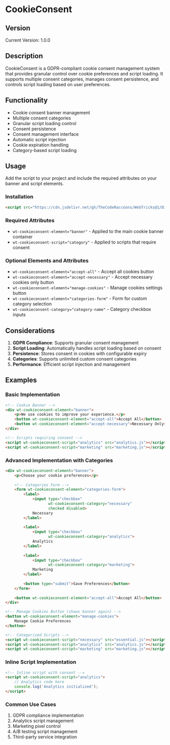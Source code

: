 # CookieConsent

## Version
Current Version: 1.0.0

## Description
CookieConsent is a GDPR-compliant cookie consent management system that provides granular control over cookie preferences and script loading. It supports multiple consent categories, manages consent persistence, and controls script loading based on user preferences.

## Functionality
- Cookie consent banner management
- Multiple consent categories
- Granular script loading control
- Consent persistence
- Consent management interface
- Automatic script injection
- Cookie expiration handling
- Category-based script loading

## Usage
Add the script to your project and include the required attributes on your banner and script elements.

### Installation
```html
<script src="https://cdn.jsdelivr.net/gh/TheCodeRaccoons/WebTricks@1/Dist/Functional/CookieConsent.min.js"></script>
```

### Required Attributes
- `wt-cookieconsent-element="banner"` - Applied to the main cookie banner container
- `wt-cookieconsent-script="category"` - Applied to scripts that require consent

### Optional Elements and Attributes
- `wt-cookieconsent-element="accept-all"` - Accept all cookies button
- `wt-cookieconsent-element="accept-necessary"` - Accept necessary cookies only button
- `wt-cookieconsent-element="manage-cookies"` - Manage cookies settings button
- `wt-cookieconsent-element="categories-form"` - Form for custom category selection
- `wt-cookieconsent-category="category-name"` - Category checkbox inputs

## Considerations
1. **GDPR Compliance**: Supports granular consent management
2. **Script Loading**: Automatically handles script loading based on consent
3. **Persistence**: Stores consent in cookies with configurable expiry
4. **Categories**: Supports unlimited custom consent categories
5. **Performance**: Efficient script injection and management

## Examples

### Basic Implementation
```html
<!-- Cookie Banner -->
<div wt-cookieconsent-element="banner">
    <p>We use cookies to improve your experience.</p>
    <button wt-cookieconsent-element="accept-all">Accept All</button>
    <button wt-cookieconsent-element="accept-necessary">Necessary Only</button>
</div>

<!-- Scripts requiring consent -->
<script wt-cookieconsent-script="analytics" src="analytics.js"></script>
<script wt-cookieconsent-script="marketing" src="marketing.js"></script>
```

### Advanced Implementation with Categories
```html
<div wt-cookieconsent-element="banner">
    <p>Choose your cookie preferences</p>
    
    <!-- Categories Form -->
    <form wt-cookieconsent-element="categories-form">
        <label>
            <input type="checkbox" 
                   wt-cookieconsent-category="necessary" 
                   checked disabled>
            Necessary
        </label>
        
        <label>
            <input type="checkbox" 
                   wt-cookieconsent-category="analytics">
            Analytics
        </label>
        
        <label>
            <input type="checkbox" 
                   wt-cookieconsent-category="marketing">
            Marketing
        </label>
        
        <button type="submit">Save Preferences</button>
    </form>
    
    <button wt-cookieconsent-element="accept-all">Accept All</button>
</div>

<!-- Manage Cookies Button (shows banner again) -->
<button wt-cookieconsent-element="manage-cookies">
    Manage Cookie Preferences
</button>

<!-- Categorized Scripts -->
<script wt-cookieconsent-script="necessary" src="essential.js"></script>
<script wt-cookieconsent-script="analytics" src="analytics.js"></script>
<script wt-cookieconsent-script="marketing" src="marketing.js"></script>
```

### Inline Script Implementation
```html
<!-- Inline script with consent -->
<script wt-cookieconsent-script="analytics">
    // Analytics code here
    console.log('Analytics initialized');
</script>
```

### Common Use Cases
1. GDPR compliance implementation
2. Analytics script management
3. Marketing pixel control
4. A/B testing script management
5. Third-party service integration